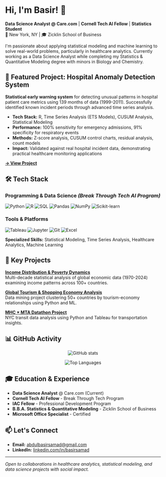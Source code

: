 # Hi, I'm Basir! 👋

**Data Science Analyst @ Care.com** | **Cornell Tech AI Fellow** | **Statistics Student**  
📍 New York, NY | 🎓 Zicklin School of Business

I'm passionate about applying statistical modeling and machine learning to solve real-world problems, particularly in healthcare analytics. Currently working as a Data Science Analyst while completing my Statistics & Quantitative Modeling degree with minors in Biology and Chemistry.

## 🎯 Featured Project: Hospital Anomaly Detection System

**Statistical early warning system** for detecting unusual patterns in hospital patient care metrics using 139 months of data (1999-2011). Successfully identified known incident periods through advanced time series analysis.

- **Tech Stack:** R, Time Series Analysis (ETS Models), CUSUM Analysis, Statistical Modeling
- **Performance:** 100% sensitivity for emergency admissions, 91% specificity for respiratory events
- **Methods:** Z-score analysis, CUSUM control charts, residual analysis, count models
- **Impact:** Validated against real hospital incident data, demonstrating practical healthcare monitoring applications

[**→ View Project**](https://github.com/BasirS/biomedical-informatics_project)

## 🛠️ Tech Stack

### Programming & Data Science *(Break Through Tech AI Program)*
![Python](https://img.shields.io/badge/-Python-3776AB?style=flat&logo=python&logoColor=white)
![R](https://img.shields.io/badge/-R-276DC3?style=flat&logo=r&logoColor=white)
![SQL](https://img.shields.io/badge/-SQL-4479A1?style=flat&logo=mysql&logoColor=white)
![Pandas](https://img.shields.io/badge/-Pandas-150458?style=flat&logo=pandas&logoColor=white)
![NumPy](https://img.shields.io/badge/-NumPy-013243?style=flat&logo=numpy&logoColor=white)
![Scikit-learn](https://img.shields.io/badge/-Scikit--Learn-F7931E?style=flat&logo=scikit-learn&logoColor=white)

### Tools & Platforms
![Tableau](https://img.shields.io/badge/-Tableau-E97627?style=flat&logo=tableau&logoColor=white)
![Jupyter](https://img.shields.io/badge/-Jupyter-F37626?style=flat&logo=jupyter&logoColor=white)
![Git](https://img.shields.io/badge/-Git-F05032?style=flat&logo=git&logoColor=white)
![Excel](https://img.shields.io/badge/-Excel-217346?style=flat&logo=microsoft-excel&logoColor=white)

**Specialized Skills:** Statistical Modeling, Time Series Analysis, Healthcare Analytics, Machine Learning

## 🚀 Key Projects

**[Income Distribution & Poverty Dynamics](https://github.com/BasirS/income-distribution-poverty-dynamics)**  
Multi-decade statistical analysis of global economic data (1970-2024) examining income patterns across 100+ countries.

**[Global Tourism & Shopping Economy Analysis](https://github.com/BasirS/tourism-mining_project)**  
Data mining project clustering 50+ countries by tourism-economy relationships using Python and ML.

**[MHC × MTA Datathon Project](https://github.com/BasirS/mhcXmta-datathon_project)**  
NYC transit data analysis using Python and Tableau for transportation insights.

## 📊 GitHub Activity

<div align="center">

![GitHub stats](https://github-readme-stats.vercel.app/api?username=BasirS&show_icons=true&theme=default&hide_border=true)

![Top Languages](https://github-readme-stats.vercel.app/api/top-langs/?username=BasirS&layout=compact&theme=default&hide_border=true)

</div>

## 🎓 Education & Experience

- **Data Science Analyst** @ Care.com (Current)
- **Cornell Tech AI Fellow** - Break Through Tech Program
- **IAC Fellow** - Professional Development Program
- **B.B.A. Statistics & Quantitative Modeling** - Zicklin School of Business
- **Microsoft Office Specialist** - Certified

## 📫 Let's Connect

- **Email:** [abdulbasirsamad@gmail.com](mailto:abdulbasirsamad@gmail.com)
- **LinkedIn:** [linkedin.com/in/basirsamad](https://linkedin.com/in/basirsamad)

---

*Open to collaborations in healthcare analytics, statistical modeling, and data science projects with social impact.*
